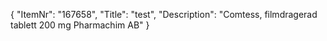 {
  "ItemNr": "167658",
  "Title": "test",
  "Description": "Comtess, filmdragerad tablett 200 mg Pharmachim AB"
}